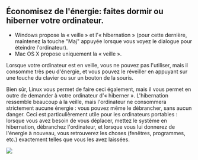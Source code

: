 

<div id="corps">

<h2>Économisez de l'énergie: faites dormir ou hiberner votre ordinateur.</h2>

<ul>
<li>Windows propose la « veille » et l'« hibernation » (pour 
cette dernière, maintenez la touche "Maj" appuyée lorsque vous 
voyez le dialogue pour éteindre l'ordinateur).</li>
<li>Mac OS X propose uniquement la « veille ».</li>
</ul>

Lorsque votre ordinateur est en veille, vous ne pouvez pas 
l'utiliser, mais il consomme très peu d'énergie, et vous pouvez le 
réveiller en appuyant sur une touche du clavier ou sur un bouton de 
la souris.

Bien sûr, Linux vous permet de faire ceci également, mais il vous 
permet en outre de demander à votre ordinateur d'« hiberner ». 
L'hibernation ressemble beaucoup à la veille, mais l'ordinateur ne 
consommera strictement aucune énergie : vous pouvez même le débrancher, 
sans aucun danger. Ceci est particulièrement utile pour les ordinateurs 
portables : lorsque vous avez besoin de vous déplacer, mettez le système 
en hibernation, débranchez l'ordinateur, et lorsque vous lui donnerez de 
l'énergie à nouveau, vous retrouverez les choses (fenêtres, 
programmes, etc.) exactement telles que vous les avez laissées.

<img src="Images/suspend_hibernate_thumb.png" />

</div>


